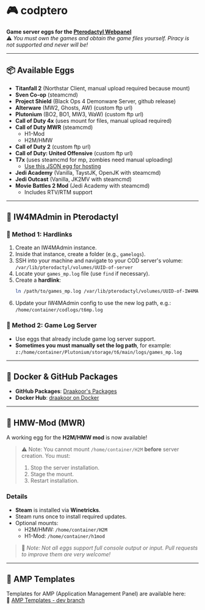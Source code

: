 # 🎮 codptero

**Game server eggs for the [Pterodactyl Webpanel](https://pterodactyl.io)**  
⚠️ _You must own the games and obtain the game files yourself. Piracy is not supported and never will be!_

---

## 📦 Available Eggs

- **Titanfall 2** (Northstar Client, manual upload required because mount)  
- **Sven Co-op**  (steamcmd)
- **Project Shield** (Black Ops 4 Demonware Server, github release)  
- **Alterware** (MW2, Ghosts, AW)   (custom ftp url)  
- **Plutonium** (BO2, BO1, MW3, WaW)   (custom ftp url)  
- **Call of Duty 4x** (uses mount for files, manual upload required)  
- **Call of Duty MWR**  (steamcmd)
  - H1-Mod  
  - H2M/HMW  
- **Call of Duty 2**  (custom ftp url)  
- **Call of Duty: United Offensive**  (custom ftp url) 
- **T7x**  (uses steamcmd for mp, zombies need manual uploading)  
  - [Use this JSON egg for hosting](https://github.com/Draakoor/codptero/blob/main/eggs/egg-t7x.json)
- **Jedi Academy** (Vanilla, TaystJK, OpenJK with steamcmd) 
- **Jedi Outcast** (Vanilla, JK2MV with steamcmd)
- **Movie Battles 2 Mod** (Jedi Academy with steamcmd)  
  - Includes RTV/RTM support  

---

## 🧠 IW4MAdmin in Pterodactyl

### 🔗 Method 1: Hardlinks

1. Create an IW4MAdmin instance.
2. Inside that instance, create a folder (e.g., `gamelogs`).
3. SSH into your machine and navigate to your COD server's volume:  
   `/var/lib/pterodactyl/volumes/UUID-of-server`
4. Locate your `games_mp.log` file (use `find` if necessary).
5. Create a **hardlink**:  
   ```bash
   ln /path/to/games_mp.log /var/lib/pterodactyl/volumes/UUID-of-IW4MAdmin/gamelogs/logname.log
   ```
6. Update your IW4MAdmin config to use the new log path, e.g.:  
   `/home/container/codlogs/t6mp.log`

### 📱 Method 2: Game Log Server

- Use eggs that already include game log server support.
- **Sometimes you must manually set the log path**, for example:  
  `z:/home/container/Plutonium/storage/t6/main/logs/games_mp.log`

---

## 🐳 Docker & GitHub Packages

- **GitHub Packages**: [Draakoor's Packages](https://github.com/Draakoor?tab=packages&repo_name=codptero)  
- **Docker Hub**: [draakoor on Docker](https://hub.docker.com/u/draakoor)

---

## 🧪 HMW-Mod (MWR)

A working egg for the **H2M/HMW mod** is now available!  
> ⚠️ Note: You cannot mount `/home/container/H2M` **before** server creation. You must:
> 1. Stop the server installation.
> 2. Stage the mount.
> 3. Restart installation.

### Details

- **Steam** is installed via **Winetricks**.
- Steam runs once to install required updates.
- Optional mounts:
  - H2M/HMW: `/home/container/H2M`
  - H1-Mod: `/home/container/h1mod`

> 🧪 _Note: Not all eggs support full console output or input. Pull requests to improve them are very welcome!_

---

## 🧰 AMP Templates

Templates for AMP (Application Management Panel) are available here:  
🔗 [AMP Templates - dev branch](https://github.com/Draakoor/AMPTemplates/tree/dev)
